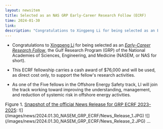 ```yaml
---
layout: newsitem
title: Selected as an NAS GRP Early-Career Research Follow (ECRF)
time: 2024-01-30
link: 
description: "Congratulations to Xingpeng Li for being selected as an Early-Career Research Follow (in the Offshore Energy Safety track, the Gulf Research Program (GRP) of the National Academies of Sciences, Engineering, and Medicine. Funding; $76,000."
---
```


* Congratulations to <a href="/people/Xingpeng-Li" class="">Xingpeng Li</a> for being selected as an <a class="" href="https://www.nationalacademies.org/news/2024/01/gulf-research-program-announces-newest-cohorts-of-early-career-research-fellows-in-offshore-energy-safety-and-education-research" target="_blank">*Early-Career Research Follow*</a>, the Gulf Research Program (GRP) of the National Academies of Sciences, Engineering, and Medicine (NASEM, or NAS for short).

* This ECRF fellowship carries a cash award of $76,000 and will be used, as direct cost only, to support the fellow's research activities. 

* As one of the Five fellows in the Offshore Energy Safety track, LI will join the track working toward improving the understanding, management, and reduction of systemic risk in offshore energy activities.


<div class="spacer"></div>
<p></p>
<span class="text-figure-legend" style="font-size:15px;">
Figure 1. <a class="" href="https://www.nationalacademies.org/news/2024/01/gulf-research-program-announces-newest-cohorts-of-early-career-research-fellows-in-offshore-energy-safety-and-education-research" target="_blank">Snapshot of the official News Release for GRP ECRF 2023-2025</a>:
</span>
![](/images/news/2024.01.30_NASEM_GRP_ECRF/News_Release_1.JPG)
![](/images/news/2024.01.30_NASEM_GRP_ECRF/News_Release_2.JPG)
<span class="text-figure-legend" style="font-size:15px;">
     ...
</span>

